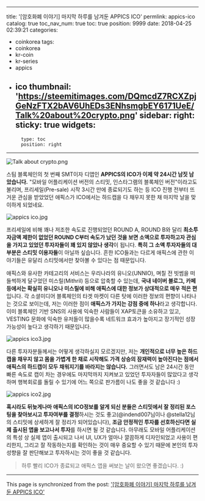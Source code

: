 
---
title: '[암호화폐 이야기] 마지막 하루를 남겨둔 APPICS ICO'
permlink: appics-ico
catalog: true
toc_nav_num: true
toc: true
position: 9999
date: 2018-04-25 02:39:21
categories:
- coinkorea
tags:
- coinkorea
- kr-coin
- kr-series
- appics
- ico
thumbnail: 'https://steemitimages.com/DQmcdZ7RCXZpjGeNzFTX2bAV6UhEDs3ENhsmgbEY6171UeE/Talk%20about%20crypto.png'
sidebar:
    right:
        sticky: true
widgets:
    -
        type: toc
        position: right
---


![Talk about crypto.png](https://steemitimages.com/DQmcdZ7RCXZpjGeNzFTX2bAV6UhEDs3ENhsmgbEY6171UeE/Talk%20about%20crypto.png)

스팀 블록체인의 첫 번째 SMT이자 디앱인 **APPICS의 ICO가 이제 약 24시간 남짓 남았습니다.** "모바일 어플리케이션 버전의 스티밋,  인스타그램의 블록체인 버전"이라고도 불리며, 프리세일(Pre-sale) 시작 3시간 만에 종료되기도 하는 등 ICO 진행 전부터 뜨거운 관심을 받았었던 애픽스가 ICO에서는 하드캡을 다 채우지 못한 채 마지막 날을 맞이하게 되었네요.


![appics ico.jpg](https://steemitimages.com/DQmNUZYf3KWW5h2u9wrWif4juAr7cdvXkjwHQXCrqJm7Uyz/appics%20ico.jpg)

프리세일에 비해 꽤나 저조한 속도로 진행되었던 ROUND A, ROUND B와 달리 **최소투자금액 제한이 없었던 ROUND C부터 속도가 났던 것을 보면 소액으로 투자하고자 관심을 가지고 있었던 투자자들이 꽤 있지 않았나 생각**이 됩니다. **특히 그 소액 투자자들의 대부분은 스티밋 이용자들**이 아닐까 싶습니다.  흔한 ICO들과는 다르게 애픽스에 관한 이야기들은 유달리 스티밋에서만 찾아볼 수 있다는 점 때문입니다. 

애픽스와 유사한 카테고리의 서비스는 우리나라의 유니오(UNNIO), 며칠 전 빗썸을 떠들썩하게 달구었던 미스릴(Mithril) 등으로 압축할 수 있는데, **국내 네이버 블로그, 카페 등에서는 확실히 유니오나 미스릴에 비해 애픽스에 대한 정보가 상대적으로 매우 적은 편**입니다. 각 소셜미디어 블록체인의 타겟 마켓이 다른 탓에 이러한 정보의 편향이 나타나는 것으로 보이는데, 저는 이러한 점이 **애픽스가 가지는 강점 중에 하나**라고 생각합니다. 이미 블록체인 기반 SNS의 사용에 익숙한 사람들이 XAP토큰을 소유하고 있고, VESTING 문화에 익숙한 유저들이 많을수록 네트워크 효과가 높아지고 장기적인 성장 가능성이 높다고 생각하기 때문입니다.


![appics ico3.jpg](https://steemitimages.com/DQmcvGzsA9mQ8Wg9JoEVMSnVM6xtUJRrFqUD322RFXCHKfG/appics%20ico3.jpg)


다른 투자자분들께서는 어떻게 생각하실지 모르겠지만, 저는 **개인적으로 너무 높은 하드캡을 채우지 않고 몸을 가볍게 한 채로 시작해도 가격 상승의 잠재력이 높아진다는 점에서 애픽스의 하드캡이 모두 채워지기를 바라지는 않습니다.** 그러면서도 남은 24시간 동안 빠른 속도로 캡이 차는 경우에도 마지막까지 지켜보고 있었던 투자자들이 많았다고 생각하며 행복회로를 돌릴 수 있기에 어느 쪽으로 판가름이 나도 좋을 것 같습니다 :)


![appics ico2.jpg](https://steemitimages.com/DQmR2gfcXUG7ed5w2EUV5Nqxcz1LtQasL7NpLfgWg2f1BjD/appics%20ico2.jpg)


**혹시라도 뒤늦게나마 애픽스의 ICO정보를 알게 되신 분들은 스티밋에서 잘 정리된 포스팅을 찾아보시고 투자여부를 결정**하시는 것도 좋고(@indend007님이나 @stella12님의 스티밋에 상세하게 잘 정리가 되어있습니다), **조금 안정적인 투자를 선호하신다면 실제 출시된 앱을 보고나서 투자**를 하시면 될 것 같습니다. 아무래도 모바일 어플리케이션의 특성 상 실제 앱이 출시되고 나서 UI, UX가 얼마나 깔끔하게 디자인되었고 사용이 편리한지, 그리고 잘 작동하는지를 확인하는 것이 매우 중요할 수 있기 때문에 본인의 투자 성향을 잘 판단해보고 투자하시는 것이 좋을 것 같습니다.


> 하루 빨리 ICO가 종료되고 애픽스 앱을 써보는 날이 왔으면 좋겠습니다.  :)

- - -

This page is synchronized from the post: ['[암호화폐 이야기] 마지막 하루를 남겨둔 APPICS ICO'](https://steemit.com/@donekim/appics-ico)
